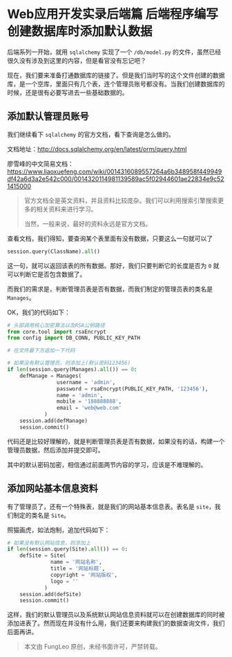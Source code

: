 # Web应用开发实录后端篇 后端程序编写 创建数据库时添加默认数据

后端系列一开始，就用 `sqlalchemy` 实现了一个 `/db/model.py` 的文件，虽然已经很久没有涉及到这里的内容，但是看官没有忘记吧？

现在，我们要来准备打通数据库的链接了。但是我们当时写的这个文件创建的数据库，是一个空库，里面只有几个表，连个管理员账号都没有。当我们创建数据库的时候，还是很有必要写进去一些基础数据的。

## 添加默认管理员账号

我们继续看下 `sqlalchemy` 的官方文档，看下查询是怎么做的。

文档地址：http://docs.sqlalchemy.org/en/latest/orm/query.html

廖雪峰的中文简易文档：https://www.liaoxuefeng.com/wiki/0014316089557264a6b348958f449949df42a6d3a2e542c000/0014320114981139589ac5f02944601ae22834e9c521415000

> 官方文档全是英文资料，并且资料比较庞杂。我们可以利用搜索引擎搜索更多的相关资料来进行学习。
> 
> 当然，一般来说，最好的资料永远是官方文档。

查看文档，我们得知，要查询某个表里面有没有数据，只要这么一句就可以了

```python
session.query(ClassName).all()
```

这一句，就可以返回该表的所有数据。那好，我们只要判断它的长度是否为 `0` 就可以判断它是否包含数据了。

而我们的需求是，判断管理员表是否有数据，而我们制定的管理员表的类名是 `Manages`。

OK，我们的代码如下：

```python
# 头部调用核心加密算法以及RSA公钥路径
from core.tool import rsaEncrypt
from config import DB_CONN, PUBLIC_KEY_PATH

# 在文件最下方追加一下代码

# 如果没有默认管理员，则添加上(默认密码123456)
if len(session.query(Manages).all()) == 0:
    defManage = Manages(
                username = 'admin',
                password = rsaEncrypt(PUBLIC_KEY_PATH, '123456'),
                name = 'admin',
                mobile = '188888888',
                email = 'web@web.com'
            )
    session.add(defManage)
    session.commit()
```

代码还是比较好理解的，就是判断管理员表是否有数据，如果没有的话，构建一个管理员数据，然后添加并提交即可。

其中的默认密码加密，相信通过前面两节内容的学习，应该是不难理解的。

## 添加网站基本信息资料

有了管理员了，还有一个特殊表，就是我们的网站基本信息表。表名是 `site`，我们制定的类名是 `Site`。

照猫画虎，如法炮制，追加代码如下：

```python
# 如果没有默认网站信息，则添加上
if len(session.query(Site).all()) == 0:
    defSite = Site(
              name = '网站名称',
              title = '网站标题',
              copyright = '网站版权',
              logo = ''
            )
    session.add(defSite)
    session.commit()
```

这样，我们的默认管理员以及系统默认网站信息资料就可以在创建数据库的同时被添加进表了。然而现在并没有什么用，我们还要来构建我们的数据查询文件，我们后面再讲。

> 本文由 FungLeo 原创，未经书面许可，严禁转载。


